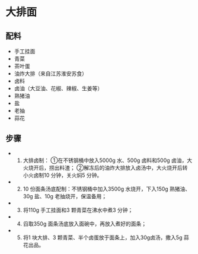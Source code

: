 # 大排面

## 配料

- 手工挂面
- 青菜
- 茶叶蛋
- 油炸大排（来自江苏淮安苏食）
- 卤料
- 卤油（大豆油、花椒、辣椒、生姜等）
- 熟猪油
- 盐
- 老抽
- 蒜花

## 步骤

- 1. 大排卤制：
	①在不锈钢桶中放入5000g 水、500g 卤料和500g 卤油，大火烧开后，捞出料渣；
	②解冻后的油炸大排放入卤汤中，大火烧开后转小火卤制10 分钟，关火焖5 分钟。
- 2. 10 份面条汤底配制：不锈钢桶中加入3500g 水烧开，下入150g 熟猪油、30g 盐、10g 老抽烧开，保温备用；
- 3. 将110g 手工挂面和3 颗青菜在沸水中煮3 分钟；
- 4. 舀取350g 面条汤底放入面碗中，再放入煮好的面条；
- 5. 将1 块大排、3 颗青菜、半个卤蛋放于面条上，加入30g卤汤，撒入5g 蒜花出品。